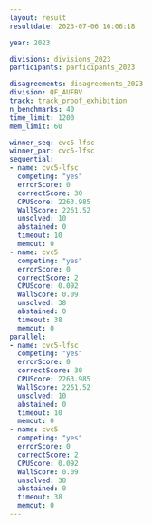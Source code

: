 ```yaml
---
layout: result
resultdate: 2023-07-06 16:06:18

year: 2023

divisions: divisions_2023
participants: participants_2023

disagreements: disagreements_2023
division: QF_AUFBV
track: track_proof_exhibition
n_benchmarks: 40
time_limit: 1200
mem_limit: 60

winner_seq: cvc5-lfsc
winner_par: cvc5-lfsc
sequential:
- name: cvc5-lfsc
  competing: "yes"
  errorScore: 0
  correctScore: 30
  CPUScore: 2263.985
  WallScore: 2261.52
  unsolved: 10
  abstained: 0
  timeout: 10
  memout: 0
- name: cvc5
  competing: "yes"
  errorScore: 0
  correctScore: 2
  CPUScore: 0.092
  WallScore: 0.09
  unsolved: 38
  abstained: 0
  timeout: 38
  memout: 0
parallel:
- name: cvc5-lfsc
  competing: "yes"
  errorScore: 0
  correctScore: 30
  CPUScore: 2263.985
  WallScore: 2261.52
  unsolved: 10
  abstained: 0
  timeout: 10
  memout: 0
- name: cvc5
  competing: "yes"
  errorScore: 0
  correctScore: 2
  CPUScore: 0.092
  WallScore: 0.09
  unsolved: 38
  abstained: 0
  timeout: 38
  memout: 0
---
```

